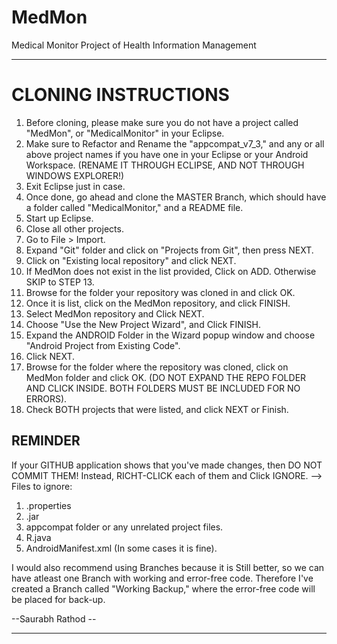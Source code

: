 MedMon
======

Medical Monitor Project of Health Information Management
*********************************************************
CLONING INSTRUCTIONS
=========================================================
1. Before cloning, please make sure you do not have a project called "MedMon", or "MedicalMonitor" in your Eclipse.
2. Make sure to Refactor and Rename the "appcompat_v7_3," and any or all above project names if you have one in your Eclipse or your Android Workspace.
(RENAME IT THROUGH ECLIPSE, AND NOT THROUGH WINDOWS EXPLORER!)
3. Exit Eclipse just in case.
4. Once done, go ahead and clone the MASTER Branch, which should have a folder called "MedicalMonitor," and a README file.
5. Start up Eclipse.
6. Close all other projects.
7. Go to File > Import.
8. Expand "Git" folder and click on "Projects from Git", then press NEXT.
9. Click on "Existing local repository" and click NEXT.
10. If MedMon does not exist in the list provided, Click on ADD. Otherwise SKIP to STEP 13.
11. Browse for the folder your repository was cloned in and click OK.
12. Once it is list, click on the MedMon repository, and click FINISH.
13. Select MedMon repository and Click NEXT.
14. Choose "Use the New Project Wizard", and Click FINISH.
15. Expand the ANDROID Folder in the Wizard popup window and choose "Android Project from Existing Code".
16. Click NEXT.
17. Browse for the folder where the repository was cloned, click on MedMon folder and click OK.
(DO NOT EXPAND THE REPO FOLDER AND CLICK INSIDE. BOTH FOLDERS MUST BE INCLUDED FOR NO ERRORS).
18. Check BOTH projects that were listed, and click NEXT or Finish.


REMINDER
----------------------------------------------------
If your GITHUB application shows that you've made changes, then DO NOT COMMIT THEM!
Instead, RICHT-CLICK each of them and Click IGNORE.
--> Files to ignore:
1. .properties
2. .jar
3. appcompat folder or any unrelated project files.
4. R.java
5. AndroidManifest.xml (In some cases it is fine).

I would also recommend using Branches because it is Still better, so we can have atleast one Branch with working and error-free code. Therefore I've created a Branch called "Working Backup," where the error-free code will be placed for back-up.


--Saurabh Rathod --

******************************************************
